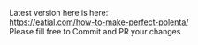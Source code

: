 Latest version here is here:  
 https://eatial.com/how-to-make-perfect-polenta/  
 Please fill free to Commit and PR your changes  

